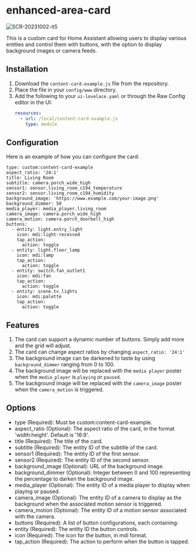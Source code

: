 # enhanced-area-card
![SCR-20231002-it5](https://github.com/dannyvfilms/enhanced-area-card/assets/44555970/30831894-4daf-4588-b1c6-d4d93d332075)

This is a custom card for Home Assistant allowing users to display various entities and control them with buttons, with the option to display background images or camera feeds.

## Installation

1. Download the `content-card-example.js` file from the repository.
2. Place the file in your `config/www` directory.
3. Add the following to your `ui-lovelace.yaml` or through the Raw Config editor in the UI:
   ```yaml
   resources:
     - url: /local/content-card-example.js
       type: module

## Configuration

Here is an example of how you can configure the card:
```
type: custom:content-card-example
aspect_ratio: '24:1'
title: Living Room
subtitle: camera.porch_wide_high
sensor1: sensor.living_room_c194_temperature
sensor2: sensor.living_room_c194_humidity
background_image: 'https://www.example.com/your-image.png'
background_dimmer: 50
media_player: media_player.living_room
camera_image: camera.porch_wide_high
camera_motion: camera.porch_doorbell_high
buttons:
  - entity: light.entry_light
    icon: mdi:light-recessed
    tap_action:
      action: toggle
  - entity: light.floor_lamp
    icon: mdi:lamp
    tap_action:
      action: toggle
  - entity: switch.fan_outlet1
    icon: mdi:fan
    tap_action:
      action: toggle
  - entity: scene.tv_lights
    icon: mdi:palette
    tap_action:
      action: toggle
```

## Features
1. The card can support a dynamic number of buttons. Simply add more and the grid will adjust.
2. The card can change aspect ratios by changing `aspect_ratio: '24:1'`
3. The background image can be darkened to taste by using `background_dimmer` ranging from 0 to 100.
4. The background image will be replaced with the `media player` poster when the `media_player` is `playing` or `paused`.
5. The background image will be replaced with the `camera_image` poster when the `camera_motion` is triggered.

## Options
- type (Required): Must be custom:content-card-example.
- aspect_ratio (Optional): The aspect ratio of the card, in the format 'width:height'. Default is '16:9'.
- title (Required): The title of the card.
- subtitle (Required): The entity ID of the subtitle of the card.
- sensor1 (Required): The entity ID of the first sensor.
- sensor2 (Required): The entity ID of the second sensor.
- background_image (Optional): URL of the background image.
- background_dimmer (Optional): Integer between 0 and 100 representing the percentage to darken the background image.
- media_player (Optional): The entity ID of a media player to display when playing or paused.
- camera_image (Optional): The entity ID of a camera to display as the background when the associated motion sensor is triggered.
- camera_motion (Optional): The entity ID of a motion sensor associated with the camera.
- buttons (Required): A list of button configurations, each containing:
- entity (Required): The entity ID the button controls.
- icon (Required): The icon for the button, in mdi format.
- tap_action (Required): The action to perform when the button is tapped.
